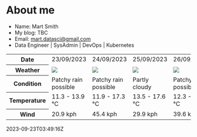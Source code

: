 # About me

- Name: Mart Smith
- My blog: TBC
- Email: [mart.datasci@gmail.com](mailto:mart.datasci6@gmail.com)
- Data Engineer | SysAdmin | DevOps | Kubernetes


<table>
    <tr>
        <th>Date</th>
        <td>23/09/2023</td><td>24/09/2023</td><td>25/09/2023</td><td>26/09/2023</td><td>27/09/2023</td><td>28/09/2023</td><td>29/09/2023</td>
    </tr>
    <tr>
        <th>Weather</th>
        <td><img src="https://cdn.weatherapi.com/weather/64x64/day/176.png"/></td><td><img src="https://cdn.weatherapi.com/weather/64x64/day/176.png"/></td><td><img src="https://cdn.weatherapi.com/weather/64x64/day/116.png"/></td><td><img src="https://cdn.weatherapi.com/weather/64x64/day/176.png"/></td><td><img src="https://cdn.weatherapi.com/weather/64x64/day/176.png"/></td><td><img src="https://cdn.weatherapi.com/weather/64x64/day/176.png"/></td><td><img src="https://cdn.weatherapi.com/weather/64x64/day/116.png"/></td>
    </tr>
    <tr>
        <th>Condition</th>
        <td width="200px">Patchy rain possible</td><td width="200px">Patchy rain possible</td><td width="200px">Partly cloudy</td><td width="200px">Patchy rain possible</td><td width="200px">Patchy rain possible</td><td width="200px">Patchy rain possible</td><td width="200px">Partly cloudy</td>
    </tr>
    <tr>
        <th>Temperature</th>
        <td>11.3 -  13.9 °C</td><td>11.9 -  17.3 °C</td><td>13.5 -  17.6 °C</td><td>12.3 -  16.7 °C</td><td>10.3 -  14.6 °C</td><td>11.9 -  13.6 °C</td><td>11.6 -  15.6 °C</td>
    </tr>
    <tr>
        <th>Wind</th>
        <td>20.9 kph</td><td>45.4 kph</td><td>29.9 kph</td><td>39.6 kph</td><td>32.8 kph</td><td>43.9 kph</td><td>34.2 kph</td>
    </tr>
</table>


2023-09-23T03:49:16Z


